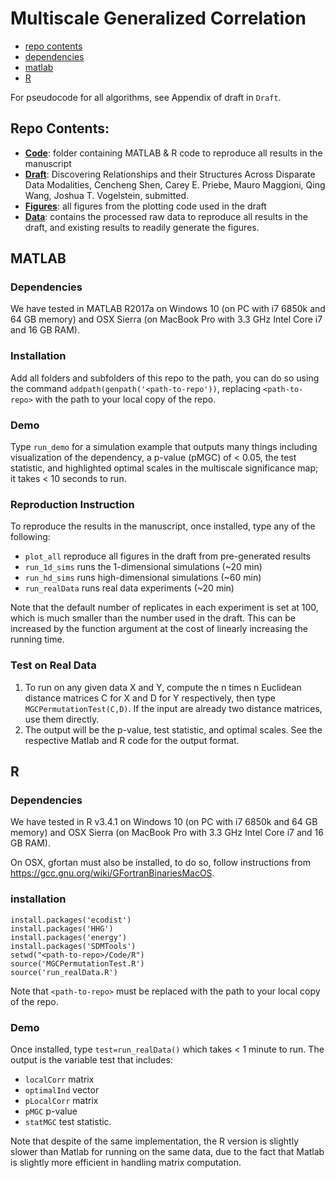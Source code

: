 # Multiscale Generalized Correlation

- [repo contents](#repo-contents)
- [dependencies](#dependencies)
- [matlab](#matlab)
- [R](#R)

For pseudocode for all algorithms, see Appendix of draft in `Draft`.


## Repo Contents:

- [**Code**](https://github.com/neurodata-papers/MGC/tree/master/Code): folder containing MATLAB & R code to reproduce all results in the manuscript
- [**Draft**](https://github.com/neurodata-papers/MGC/tree/master/Draft): Discovering Relationships and their Structures Across Disparate Data Modalities,
Cencheng Shen, Carey E. Priebe, Mauro Maggioni, Qing Wang, Joshua T. Vogelstein,
submitted.
- [**Figures**](https://github.com/neurodata-papers/MGC/tree/master/Figures):  all figures from the plotting code used in the draft
- [**Data**](https://github.com/neurodata-papers/MGC/tree/master/Data):  contains the processed raw data to reproduce all results in the draft, and existing results to readily generate the figures.





## MATLAB

### Dependencies

We have tested in MATLAB R2017a on Windows 10 (on PC with i7 6850k and 64 GB memory) and  OSX Sierra (on MacBook Pro with 3.3 GHz Intel Core i7 and 16 GB RAM).

### Installation
Add all folders and subfolders of this repo to the path, you can do so using the command `addpath(genpath('<path-to-repo'))`, replacing `<path-to-repo>` with the path to your local copy of the repo.

### Demo
Type  `run_demo`
for a simulation example that outputs many things including visualization of the dependency, a p-value (pMGC) of < 0.05, the test statistic, and highlighted optimal scales in the multiscale significance map; it takes < 10 seconds to run.

### Reproduction Instruction

To reproduce the results in the manuscript, once installed, type any of the following:

- `plot_all` reproduce all figures in the draft from pre-generated results
- `run_1d_sims` runs the 1-dimensional simulations (~20 min)
- `run_hd_sims` runs high-dimensional simulations (~60 min)
- `run_realData` runs real data experiments (~20 min)


Note that the default number of replicates in each experiment is set at 100, which is much smaller than the number used in the draft. This can be increased by the function argument at the cost of linearly increasing the running time.

### Test on Real Data
1. To run on any given data X and Y, compute the n times n Euclidean distance matrices C for X and D for Y respectively, then type `MGCPermutationTest(C,D)`. If the input are already two distance matrices, use them directly.
2. The output will be the p-value, test statistic, and optimal scales. See the respective Matlab and R code for the output format.


## R

### Dependencies


We have tested in R v3.4.1 on Windows 10 (on PC with i7 6850k and 64 GB memory) and  OSX Sierra (on MacBook Pro with 3.3 GHz Intel Core i7 and 16 GB RAM).

On OSX, gfortan must also be installed, to do so, follow instructions from https://gcc.gnu.org/wiki/GFortranBinariesMacOS.


### installation

```
install.packages('ecodist')
install.packages('HHG')
install.packages('energy')
install.packages('SDMTools')
setwd("<path-to-repo>/Code/R")
source('MGCPermutationTest.R')
source('run_realData.R')
```

Note that `<path-to-repo>` must be replaced with the path to your local copy of the repo.



### Demo

Once installed, type `test=run_realData()` which takes < 1 minute to run.  The output is the variable test that includes:
- `localCorr` matrix
- `optimalInd` vector
- `pLocalCorr` matrix
- `pMGC` p-value
- `statMGC` test statistic.

Note that despite of the same implementation, the R version is slightly slower than Matlab for running on the same data, due to the fact that Matlab is slightly more efficient in handling matrix computation.

